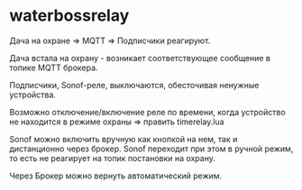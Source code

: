 # waterbossrelay

Дача на охране => MQTT => Подписчики реагируют.

Дача встала на охрану -  возникает соответствующее сообщение в топике MQTT брокера.

Подписчики, Sonof-реле, выключаются, обесточивая ненужные устройства.

Возможно отключение/включение реле по времени, когда устройство не находится в режиме охраны => править timerelay.lua

Sonof можно включить вручную как кнопкой на нем, так и дистанционно через брокер. Sonof переходит при этом в ручной режим, то есть не реагирует на топик постановки на охрану.

Через Брокер можно вернуть автоматический режим.